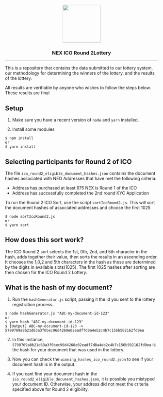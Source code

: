 <p align="center">
  <img
    src="http://neonexchange.org/img/NEX-logo.svg"
    width="125px;">

</p>
<h3 align="center">NEX ICO Round 2Lottery</h3>
<hr/>


This is a repository that contains the data submitted to our lottery system, our methodology for determining the winners of the lottery, and the results of the lottery.  

All results are verifiable by anyone who wishes to follow the steps below. These results are final

## Setup


1. Make sure you have a recent version of `node` and `yarn` installed.

2. Install some modules

```
$ npm install
or
$ yarn install
```

## Selecting participants for Round 2 of ICO

The file `ico_round2_eligible_document_hashes.json` contains the document hashes associated with NEO Addresses that have met the following criteria:

- Address has purchased at least 975 NEX is Round 1 of the ICO
- Address has successfully completed the 2nd round KYC Application 

To run the Round 2 ICO Sort, use the script `sortIcoRound2.js`. This will sort the document hashes of associated addresses and choose the first 1025

```
$ node sortIcoRound2.js
or
$ yarn sort
```

## How does this sort work?

The ICO Round 2 sort selects the 1st, 0th, 2nd, and 5th character in the hash, adds together their value, then sorts the results in an ascending order.  It chooses the 1,0,2 and 5th characters in the hash as these are determined by the digits in available slots(1025). The first 1025 hashes after sorting are then chosen for the ICO Round 2 Lottery. 



## What is the hash of my document?


1. Run the `hashGenerator.js` script, passing it the id you sent to the lottery registration process.

```
$ node hashGenerator.js "ABC-my-document-id-123"
or
$ yarn hash "ABC-my-document-id-123"
$ [Output] ABC-my-document-id-123 -> 5790769a8b21d63a3f0bec96d4268e02eadf7d8a4eb2c4b7c156b502162fd9ea
```

2. In this instance, `5790769a8b21d63a3f0bec96d4268e02eadf7d8a4eb2c4b7c156b502162fd9ea` is the hash for your document that was used in the lottery.

3.  Now you can check the `winning_hashes_ico_round2.json` to see if your document hash is in the output.

4. If you cant find your document hash in the `ico_round2_eligible_document_hashes.json`, it is possible you mistyped your document ID.  Otherwise, your address did not meet the criteria specified above for Round 2 eligibility. 



